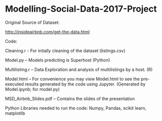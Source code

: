 # Modelling-Social-Data-2017-Project


Original Source of Dataset:

http://insideairbnb.com/get-the-data.html

Code:

Cleaning.r - For intially cleaning of the dataset (listings.csv)

Model.py – Models predicting is Superhost (Python)

Multilisting.r – Data Exploration and analysis of multilistings by a host. (R)

Model.html – For convenience you may view Model.html to see the pre-executed results
generated by the code using Jupyter. (Generated by Model.ipynb; for model.py)

MSD_Airbnb_Slides.pdf – Contains the slides of the presentation

Python Libraries needed to run the code:
Numpy, Pandas, scikit learn, matplotlib


